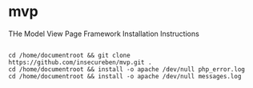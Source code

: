 mvp
=======

THe Model View Page Framework Installation Instructions

```shell

cd /home/documentroot && git clone https://github.com/insecureben/mvp.git .
cd /home/documentroot && install -o apache /dev/null php_error.log
cd /home/documentroot && install -o apache /dev/null messages.log 
